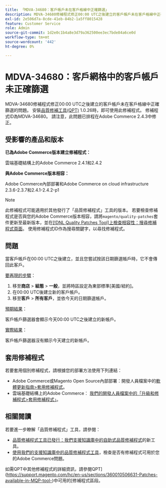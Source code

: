 ```yaml
---
title: 「MDVA-34680：客戶帳戶未在客戶格線中正確篩選」
description: MDVA-34680修補程式修正00:00 UTC之後建立的客戶帳戶未在客戶格線中正確篩選的問題。 安裝[Quality Patches Tool (QPT)](/help/announcements/adobe-commerce-announcements/magento-quality-patches-released-new-tool-to-self-serve-quality-patches.md) 1.0.26後，即可使用此修補程式。 修補程式ID為MDVA-34680。 請注意，此問題已排程在Adobe Commerce 2.4.3中修正。
exl-id: 2e506d7a-8cde-41eb-84b2-1a5ff8015428
feature: Customer Service
role: Admin
source-git-commit: 1d2e0c1b4a8e3d79a362500ee3ec7bde84a6ce0d
workflow-type: tm+mt
source-wordcount: '442'
ht-degree: 0%

---
```


# MDVA-34680：客戶網格中的客戶帳戶未正確篩選

MDVA-34680修補程式修正00:00 UTC之後建立的客戶帳戶未在客戶格線中正確篩選的問題。 安裝[品質修補工具(QPT)](/help/announcements/adobe-commerce-announcements/magento-quality-patches-released-new-tool-to-self-serve-quality-patches.md) 1.0.26時，即可使用此修補程式。 修補程式ID為MDVA-34680。 請注意，此問題已排程在Adobe Commerce 2.4.3中修正。

## 受影響的產品和版本

**已為Adobe Commerce版本建立修補程式：**

雲端基礎結構上的Adobe Commerce 2.4.1和2.4.2

**與Adobe Commerce版本相容：**

Adobe Commerce內部部署和Adobe Commerce on cloud infrastructure 2.3.6-2.3.7和2.4.1-2.4.2-p1

>[!NOTE]
>
>此修補程式可能適用於其他發行了「品質修補程式」工具的版本。 若要檢查修補程式是否與您的Adobe Commerce版本相容，請將`magento/quality-patches`套件更新至最新版本，並在[[!DNL Quality Patches Tool]上檢查相容性：搜尋修補程式頁面](https://devdocs.magento.com/quality-patches/tool.html#patch-grid)。 使用修補程式ID作為搜尋關鍵字，以尋找修補程式。

## 問題

當客戶帳戶在00:00 UTC之後建立，並且您嘗試按該日期篩選帳戶時，它不會傳回此客戶。

<u>要再現的步驟</u>：

1. 移至&#x200B;**商店** > **組態** > **一般**，並將時區設定為東部標準[美國/紐約]。
1. 在00:00 UTC後建立新的客戶帳戶。
1. 移至&#x200B;**客戶** > **所有客戶**，並依今天的日期篩選帳戶。

<u>預期結果</u>：

客戶帳戶篩選器會顯示今天00:00 UTC之後建立的新帳戶。

<u>實際結果</u>：

客戶帳戶篩選器沒有顯示今天建立的新帳戶。

## 套用修補程式

若要套用個別修補程式，請根據您的部署方法使用下列連結：

* Adobe Commerce或Magento Open Source內部部署：開發人員檔案中的[軟體更新指南>套用修補程式](https://devdocs.magento.com/guides/v2.4/comp-mgr/patching/mqp.html)。
* 雲端基礎結構上的Adobe Commerce： [我們的開發人員檔案中的「升級和修補程式>套用修補程式」](https://devdocs.magento.com/cloud/project/project-patch.html)。

## 相關閱讀

若要進一步瞭解「品質修補程式」工具，請參閱：

* [品質修補程式工具已發行：我們支援知識庫中的自助式品質修補程式](/help/announcements/adobe-commerce-announcements/magento-quality-patches-released-new-tool-to-self-serve-quality-patches.md)的新工具。
* [使用我們的支援知識庫中的品質修補程式工具](/help/support-tools/patches-available-in-qpt-tool/check-patch-for-magento-issue-with-magento-quality-patches.md)，檢查是否有修補程式可用於您的Adobe Commerce問題。

如需QPT中其他修補程式的詳細資訊，請參閱QPT](https://support.magento.com/hc/en-us/sections/360010506631-Patches-available-in-MQP-tool-)中可用的[修補程式區段。
